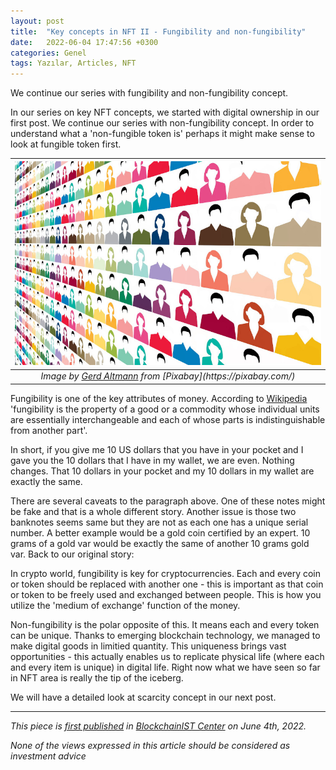 ```yaml
---
layout: post
title:  "Key concepts in NFT II - Fungibility and non-fungibility"
date:   2022-06-04 17:47:56 +0300
categories: Genel
tags: Yazılar, Articles, NFT
---
```


We continue our series with fungibility and non-fungibility concept. 

In our series on key NFT concepts, we started with digital ownership in our first post. We continue our series with non-fungibility concept. In order to understand what a 'non-fungible token is' perhaps it might make sense to look at fungible token first. 

| ![crowd](/assets/crowd-3513215_800.jpg)|
|:--:| 
| *Image by [Gerd Altmann]([https://pixabay.com/users/uroburos-325152/](https://pixabay.com/users/geralt-9301/)) from [Pixabay](https://pixabay.com/)*|

Fungibility is one of the key attributes of money. According to [Wikipedia](https://en.wikipedia.org/wiki/Fungibility) 'fungibility is the property of a good or a commodity whose individual units are essentially interchangeable and each of whose parts is indistinguishable from another part'. 

In short, if you give me 10 US dollars that you have in your pocket and I gave you the 10 dollars that I have in my wallet, we are even. Nothing changes. That 10 dollars in your pocket and my 10 dollars in my wallet are exactly the same. 

There are several caveats to the paragraph above. One of these notes might be fake and that is a whole different story. Another issue is those two banknotes seems same but they are not as each one has a unique serial number. A better example would be a gold coin certified by an expert. 10 grams of a gold var would be exactly the same of another 10 grams gold var. Back to our original story:

In crypto world, fungibility is key for cryptocurrencies. Each and every coin or token should be replaced with another one - this is important as that coin or token to be freely used and exchanged between people. This is how you utilize the 'medium of exchange' function of the money. 

Non-fungibility is the polar opposite of this. It means each and every token can be unique. Thanks to emerging blockchain technology, we managed to make digital goods in limitied quantity. This uniqueness brings vast opportunities - this actually enables us to replicate physical life (where each and every item is unique) in digital life. Right now what we have seen so far in NFT area is really the tip of the iceberg. 

We will have a detailed look at scarcity concept in our next post.


---
*This piece is [first published]() in [BlockchainIST Center](https://medium.com/blockchainist-center) on June 4th, 2022.*

*None of the views expressed in this article should be considered as investment advice*

